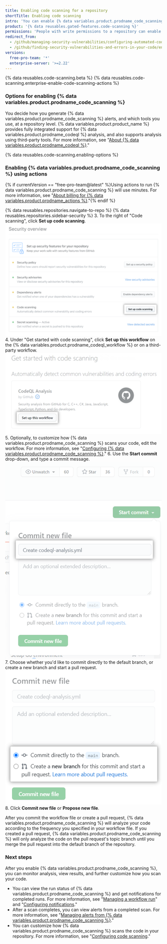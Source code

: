```yaml
---
title: Enabling code scanning for a repository
shortTitle: Enabling code scanning
intro: 'You can enable {% data variables.product.prodname_code_scanning %} for your project''s repository.'
product: '{% data reusables.gated-features.code-scanning %}'
permissions: 'People with write permissions to a repository can enable {% data variables.product.prodname_code_scanning %} for the repository.'
redirect_from:
  - /github/managing-security-vulnerabilities/configuring-automated-code-scanning
  - /github/finding-security-vulnerabilities-and-errors-in-your-code/enabling-code-scanning
versions:
  free-pro-team: '*'
  enterprise-server: '>=2.22'
---
```


{% data reusables.code-scanning.beta %}
{% data reusables.code-scanning.enterprise-enable-code-scanning-actions %}

### Options for enabling {% data variables.product.prodname_code_scanning %}

You decide how you generate {% data variables.product.prodname_code_scanning %} alerts, and which tools you use, at a repository level. {% data variables.product.product_name %} provides fully integrated support for {% data variables.product.prodname_codeql %} analysis, and also supports analysis using third-party tools. For more information, see "[About {% data variables.product.prodname_codeql %}](/github/finding-security-vulnerabilities-and-errors-in-your-code/about-code-scanning#about-codeql)."

{% data reusables.code-scanning.enabling-options %}

### Enabling {% data variables.product.prodname_code_scanning %} using actions

{% if currentVersion == "free-pro-team@latest" %}Using actions to run {% data variables.product.prodname_code_scanning %} will use minutes. For more information, see "[About billing for {% data variables.product.prodname_actions %}](/github/setting-up-and-managing-billing-and-payments-on-github/about-billing-for-github-actions)."{% endif %}

{% data reusables.repositories.navigate-to-repo %}
{% data reusables.repositories.sidebar-security %}
3. To the right of "Code scanning", click **Set up code scanning**.
 !["Set up code scanning" button to the right of "Code scanning" in the Security Overview](/assets/images/help/security/overview-set-up-code-scanning.png)
4. Under "Get started with code scanning", click **Set up this workflow** on the {% data variables.product.prodname_codeql_workflow %} or on a third-party workflow.
 !["Set up this workflow" button under "Get started with code scanning" heading](/assets/images/help/repository/code-scanning-set-up-this-workflow.png)
5. Optionally, to customize how {% data variables.product.prodname_code_scanning %} scans your code, edit the workflow. For more information, see "[Configuring {% data variables.product.prodname_code_scanning %}](/github/finding-security-vulnerabilities-and-errors-in-your-code/configuring-code-scanning)."
6. Use the **Start commit** drop-down, and type a commit message.
 ![Start commit](/assets/images/help/repository/start-commit-commit-new-file.png)
7. Choose whether you'd like to commit directly to the default branch, or create a new branch and start a pull request.
 ![Choose where to commit](/assets/images/help/repository/start-commit-choose-where-to-commit.png)
8. Click **Commit new file** or **Propose new file**.

After you commit the workflow file or create a pull request, {% data variables.product.prodname_code_scanning %} will analyze your code according to the frequency you specified in your workflow file. If you created a pull request, {% data variables.product.prodname_code_scanning %} will only analyze the code on the pull request's topic branch until you merge the pull request into the default branch of the repository.

### Next steps

After you enable {% data variables.product.prodname_code_scanning %}, you can monitor analysis, view results, and further customize how you scan your code.

- You can view the run status of {% data variables.product.prodname_code_scanning %} and get notifications for completed runs. For more information, see "[Managing a workflow run](/actions/configuring-and-managing-workflows/managing-a-workflow-run)" and "[Configuring notifications](/github/managing-subscriptions-and-notifications-on-github/configuring-notifications#github-actions-notification-options)."
- After a scan completes, you can view alerts from a completed scan. For more information, see "[Managing alerts from {% data variables.product.prodname_code_scanning %}](/github/finding-security-vulnerabilities-and-errors-in-your-code/managing-alerts-from-code-scanning)."
- You can customize how {% data variables.product.prodname_code_scanning %} scans the code in your repository. For more information, see "[Configuring code scanning](/github/finding-security-vulnerabilities-and-errors-in-your-code/configuring-code-scanning)."
